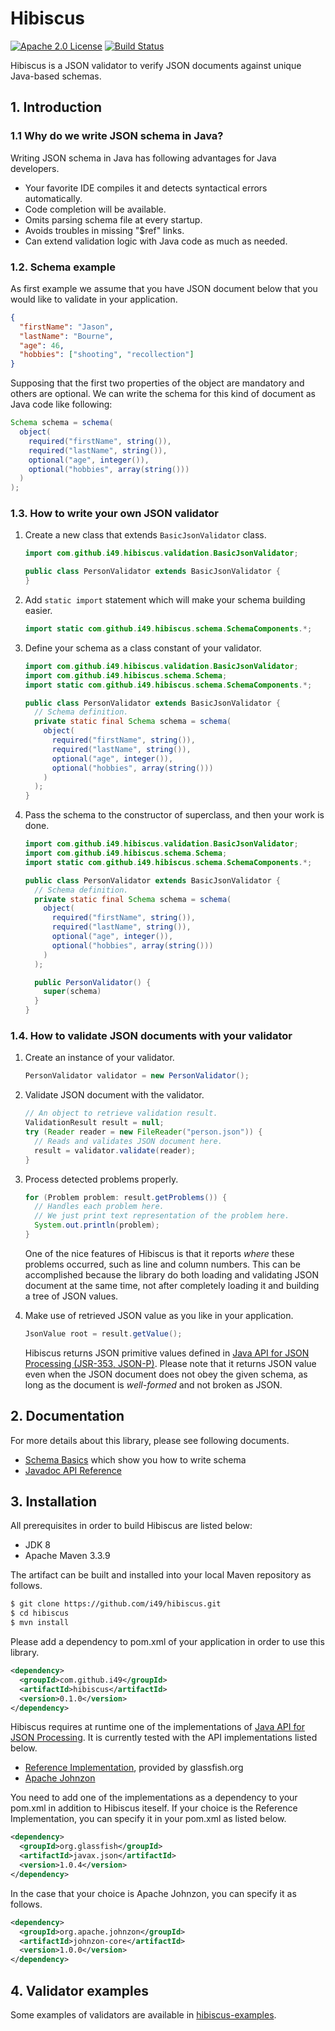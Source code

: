 # Hibiscus

[![Apache 2.0 License](https://img.shields.io/:license-Apache%202.0-blue.svg)](https://www.apache.org/licenses/LICENSE-2.0
) [![Build Status](https://travis-ci.org/i49/hibiscus.svg?branch=master)](https://travis-ci.org/i49/Hibiscus)

Hibiscus is a JSON validator to verify JSON documents against unique Java-based schemas.

## 1. Introduction

### 1.1 Why do we write JSON schema in Java?

Writing JSON schema in Java has following advantages for Java developers.

* Your favorite IDE compiles it and detects syntactical errors automatically.
* Code completion will be available.
* Omits parsing schema file at every startup.
* Avoids troubles in missing "$ref" links.
* Can extend validation logic with Java code as much as needed.

### 1.2. Schema example

As first example we assume that you have JSON document below that you would like to validate in your application.

```json
{
  "firstName": "Jason",
  "lastName": "Bourne",
  "age": 46,
  "hobbies": ["shooting", "recollection"]
}
```

Supposing that the first two properties of the object are mandatory and others are optional.
We can write the schema for this kind of document as Java code like following:

```java
Schema schema = schema(
  object(
    required("firstName", string()),
    required("lastName", string()),
    optional("age", integer()),
    optional("hobbies", array(string()))
  )  
);
```

### 1.3. How to write your own JSON validator

1. Create a new class that extends `BasicJsonValidator` class.

   ```java
   import com.github.i49.hibiscus.validation.BasicJsonValidator;
   
   public class PersonValidator extends BasicJsonValidator {
   }
   ```

2. Add `static import` statement which will make your schema building easier.

   ```java
   import static com.github.i49.hibiscus.schema.SchemaComponents.*;
   ```

3. Define your schema as a class constant of your validator.

   ```java
   import com.github.i49.hibiscus.validation.BasicJsonValidator;
   import com.github.i49.hibiscus.schema.Schema;
   import static com.github.i49.hibiscus.schema.SchemaComponents.*;
   
   public class PersonValidator extends BasicJsonValidator {
     // Schema definition.
     private static final Schema schema = schema(
       object(
         required("firstName", string()),
         required("lastName", string()),
         optional("age", integer()),
         optional("hobbies", array(string()))
       )
     );  
   }
   ```

4. Pass the schema to the constructor of superclass, and then your work is done.

   ```java
   import com.github.i49.hibiscus.validation.BasicJsonValidator;
   import com.github.i49.hibiscus.schema.Schema;
   import static com.github.i49.hibiscus.schema.SchemaComponents.*;
   
   public class PersonValidator extends BasicJsonValidator {
     // Schema definition.
     private static final Schema schema = schema(
       object(
         required("firstName", string()),
         required("lastName", string()),
         optional("age", integer()),
         optional("hobbies", array(string()))
       )
     );  
   
     public PersonValidator() {
       super(schema)
     }
   }
   ```

### 1.4. How to validate JSON documents with your validator

1. Create an instance of your validator.

   ```java
   PersonValidator validator = new PersonValidator();
   ```

2. Validate JSON document with the validator.

   ```java
   // An object to retrieve validation result.
   ValidationResult result = null;
   try (Reader reader = new FileReader("person.json")) {
     // Reads and validates JSON document here.
     result = validator.validate(reader);
   }
   ```

3. Process detected problems properly.

   ```java
   for (Problem problem: result.getProblems()) {
     // Handles each problem here.
     // We just print text representation of the problem here.
     System.out.println(problem);
   }
   ```

   One of the nice features of Hibiscus is that it reports *where* these problems occurred,
   such as line and column numbers. This can be accomplished because the library do
   both loading and validating JSON document at the same time, not after completely loading it
   and building a tree of JSON values.

4. Make use of retrieved JSON value as you like in your application.

   ```java
   JsonValue root = result.getValue();
   ```

   Hibiscus returns JSON primitive values defined in [Java API for JSON Processing (JSR-353,  JSON-P)](http://json-processing-spec.java.net/).
   Please note that it returns JSON value even when the JSON document does not obey the given schema, as long as the document is *well-formed* and not broken as JSON.

## 2. Documentation

For more details about this library, please see following documents.

* [Schema Basics](https://github.com/i49/hibiscus/blob/master/hibiscus-doc/01_schema-basics.md) which show you how to write schema
* [Javadoc API Reference](apidocs/index.html)

## 3. Installation

All prerequisites in order to build Hibiscus are listed below:

* JDK 8
* Apache Maven 3.3.9

The artifact can be built and installed into your local Maven repository as follows.

```bash
$ git clone https://github.com/i49/hibiscus.git
$ cd hibiscus
$ mvn install
```

Please add a dependency to pom.xml of your application in order to use this library.

```xml
<dependency>
  <groupId>com.github.i49</groupId>
  <artifactId>hibiscus</artifactId>
  <version>0.1.0</version>
</dependency>
```

Hibiscus requires at runtime one of the implementations of [Java API for JSON Processing](http://json-processing-spec.java.net/).
It is currently tested with the API implementations listed below.

* [Reference Implementation](https://jsonp.java.net/), provided by glassfish.org
* [Apache Johnzon](https://johnzon.apache.org/)

You need to add one of the implementations as a dependency to your pom.xml in addition to Hibiscus iteself.
If your choice is the Reference Implementation, you can specify it in your pom.xml as listed below.

```xml
<dependency>
  <groupId>org.glassfish</groupId>
  <artifactId>javax.json</artifactId>
  <version>1.0.4</version>
</dependency>
```

In the case that your choice is Apache Johnzon, you can specify it as follows.

```xml
<dependency>
  <groupId>org.apache.johnzon</groupId>
  <artifactId>johnzon-core</artifactId>
  <version>1.0.0</version>
</dependency>
```

## 4. Validator examples

Some examples of validators are available in [hibiscus-examples](https://github.com/i49/hibiscus/tree/master/hibiscus-examples).

